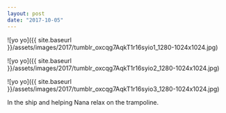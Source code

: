 ```yaml
---
layout: post
date: "2017-10-05"
---
```


![yo yo]({{ site.baseurl }}/assets/images/2017/tumblr_oxcqg7AqkT1r16syio1_1280-1024x1024.jpg)

![yo yo]({{ site.baseurl }}/assets/images/2017/tumblr_oxcqg7AqkT1r16syio2_1280-1024x1024.jpg)

![yo yo]({{ site.baseurl }}/assets/images/2017/tumblr_oxcqg7AqkT1r16syio3_1280-1024x1024.jpg)

In the ship and helping Nana relax on the trampoline.
